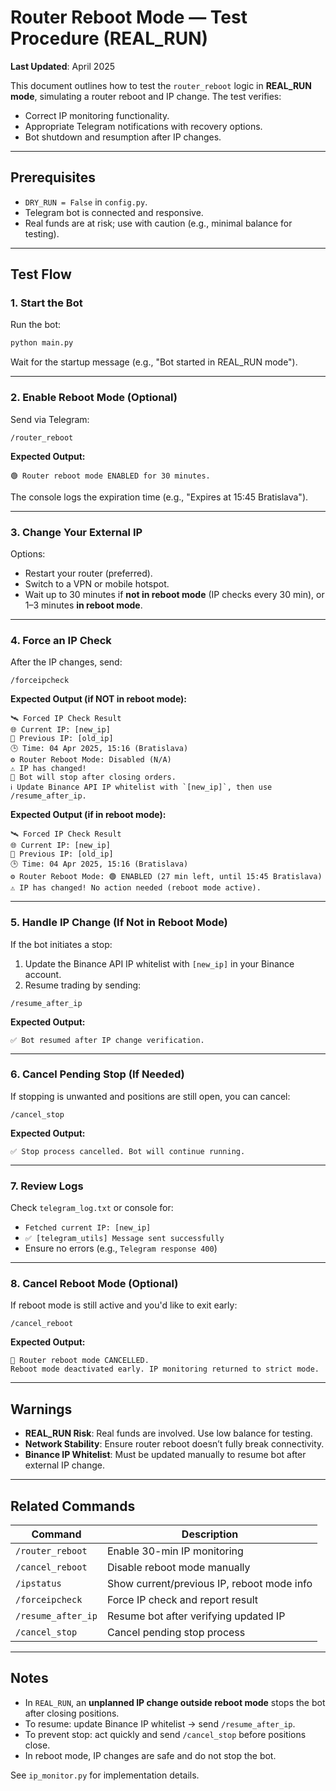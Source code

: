 # Router Reboot Mode — Test Procedure (REAL_RUN)

**Last Updated**: April 2025

This document outlines how to test the `router_reboot` logic in **REAL_RUN mode**, simulating a router reboot and IP change. The test verifies:

- Correct IP monitoring functionality.
- Appropriate Telegram notifications with recovery options.
- Bot shutdown and resumption after IP changes.

---

## Prerequisites

- `DRY_RUN = False` in `config.py`.
- Telegram bot is connected and responsive.
- Real funds are at risk; use with caution (e.g., minimal balance for testing).

---

## Test Flow

### 1. Start the Bot

Run the bot:

```bash
python main.py
```

Wait for the startup message (e.g., "Bot started in REAL_RUN mode").

---

### 2. Enable Reboot Mode (Optional)

Send via Telegram:

```
/router_reboot
```

**Expected Output:**

```
🟢 Router reboot mode ENABLED for 30 minutes.
```

The console logs the expiration time (e.g., "Expires at 15:45 Bratislava").

---

### 3. Change Your External IP

Options:

- Restart your router (preferred).
- Switch to a VPN or mobile hotspot.
- Wait up to 30 minutes if **not in reboot mode** (IP checks every 30 min), or 1–3 minutes **in reboot mode**.

---

### 4. Force an IP Check

After the IP changes, send:

```
/forceipcheck
```

**Expected Output (if NOT in reboot mode):**

```
🛰 Forced IP Check Result
🌐 Current IP: [new_ip]
📡 Previous IP: [old_ip]
🕒 Time: 04 Apr 2025, 15:16 (Bratislava)
⚙️ Router Reboot Mode: Disabled (N/A)
⚠️ IP has changed!
🚫 Bot will stop after closing orders.
ℹ️ Update Binance API IP whitelist with `[new_ip]`, then use /resume_after_ip.
```

**Expected Output (if in reboot mode):**

```
🛰 Forced IP Check Result
🌐 Current IP: [new_ip]
📡 Previous IP: [old_ip]
🕒 Time: 04 Apr 2025, 15:16 (Bratislava)
⚙️ Router Reboot Mode: 🟢 ENABLED (27 min left, until 15:45 Bratislava)
⚠️ IP has changed! No action needed (reboot mode active).
```

---

### 5. Handle IP Change (If Not in Reboot Mode)

If the bot initiates a stop:

1. Update the Binance API IP whitelist with `[new_ip]` in your Binance account.
2. Resume trading by sending:

```
/resume_after_ip
```

**Expected Output:**

```
✅ Bot resumed after IP change verification.
```

---

### 6. Cancel Pending Stop (If Needed)

If stopping is unwanted and positions are still open, you can cancel:

```
/cancel_stop
```

**Expected Output:**

```
✅ Stop process cancelled. Bot will continue running.
```

---

### 7. Review Logs

Check `telegram_log.txt` or console for:

- `Fetched current IP: [new_ip]`
- `✅ [telegram_utils] Message sent successfully`
- Ensure no errors (e.g., `Telegram response 400`)

---

### 8. Cancel Reboot Mode (Optional)

If reboot mode is still active and you'd like to exit early:

```
/cancel_reboot
```

**Expected Output:**

```
🔵 Router reboot mode CANCELLED.
Reboot mode deactivated early. IP monitoring returned to strict mode.
```

---

## Warnings

- **REAL_RUN Risk**: Real funds are involved. Use low balance for testing.
- **Network Stability**: Ensure router reboot doesn’t fully break connectivity.
- **Binance IP Whitelist**: Must be updated manually to resume bot after external IP change.

---

## Related Commands

| Command            | Description                                |
| ------------------ | ------------------------------------------ |
| `/router_reboot`   | Enable 30-min IP monitoring                |
| `/cancel_reboot`   | Disable reboot mode manually               |
| `/ipstatus`        | Show current/previous IP, reboot mode info |
| `/forceipcheck`    | Force IP check and report result           |
| `/resume_after_ip` | Resume bot after verifying updated IP      |
| `/cancel_stop`     | Cancel pending stop process                |

---

## Notes

- In `REAL_RUN`, an **unplanned IP change outside reboot mode** stops the bot after closing positions.
- To resume: update Binance IP whitelist → send `/resume_after_ip`.
- To prevent stop: act quickly and send `/cancel_stop` before positions close.
- In reboot mode, IP changes are safe and do not stop the bot.

See `ip_monitor.py` for implementation details.
